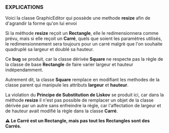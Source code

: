 ### EXPLICATIONS

Voici la classe GraphicEditor qui possède une methode **resize** afin de d'agrandir la forme qu'on lui envoi 

Si la méthode **resize** reçoit un **Rectangle**, elle le redimensionnera comme prévu, mais si elle reçoit un **Carré**, quels que soient les paramètres utilisés, le redimensionnement sera toujours pour un carré malgrè que l'on souhaite quadruplé sa largeur et doublé sa hauteur.

Ce **bug** se produit, car la classe dérivée **Square** ne respecte pas la règle de la classe de base **Rectangle** de faire varier
largeur et hauteur indépendamment. 

Autrement dit, la classe **Square** remplace en modifiant les methodes de la classe parent qui manipule les attributs **largeur** ​​et **hauteur**.

La violation du **Principe de Substitution de Liskov** se produit ici, car dans la méthode **resize** il n'est pas possible de remplacer un objet de la classe dérivée par un autre
sans enfreindre la règle, car l'affectation de largeur et de hauteur avait modifié la règle dans la classe **Carré**. 

**:warning: Le Carré est un Rectangle, mais pas tout les Rectangles sont des Carrés.**